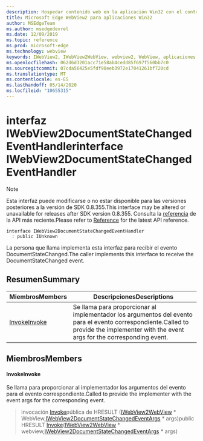 ```yaml
---
description: Hospedar contenido web en la aplicación Win32 con el control Microsoft Edge WebView2
title: Microsoft Edge WebView2 para aplicaciones Win32
author: MSEdgeTeam
ms.author: msedgedevrel
ms.date: 12/09/2019
ms.topic: reference
ms.prod: microsoft-edge
ms.technology: webview
keywords: IWebView2, IWebView2WebView, webview2, WebView, aplicaciones Win32, Win32, Edge
ms.openlocfilehash: 062d6d3201acc71e58ab4cedd85f697f560bb7c0
ms.sourcegitcommit: 07cda56425e5fdf90eeb3972e17041261bf720cd
ms.translationtype: MT
ms.contentlocale: es-ES
ms.lasthandoff: 05/14/2020
ms.locfileid: "10655315"
---
```

# <span data-ttu-id="580ef-104">interfaz IWebView2DocumentStateChangedEventHandler</span><span class="sxs-lookup"><span data-stu-id="580ef-104">interface IWebView2DocumentStateChangedEventHandler</span></span> 

> [!NOTE]
> <span data-ttu-id="580ef-105">Esta interfaz puede modificarse o no estar disponible para las versiones posteriores a la versión de SDK 0.8.355.</span><span class="sxs-lookup"><span data-stu-id="580ef-105">This interface may be altered or unavailable for releases after SDK version 0.8.355.</span></span> <span data-ttu-id="580ef-106">Consulta la [referencia](../../../webview2-api-reference.md) de la API más reciente.</span><span class="sxs-lookup"><span data-stu-id="580ef-106">Please refer to [Reference](../../../webview2-api-reference.md) for the latest API reference.</span></span>

```
interface IWebView2DocumentStateChangedEventHandler
  : public IUnknown
```

<span data-ttu-id="580ef-107">La persona que llama implementa esta interfaz para recibir el evento DocumentStateChanged.</span><span class="sxs-lookup"><span data-stu-id="580ef-107">The caller implements this interface to receive the DocumentStateChanged event.</span></span>

## <span data-ttu-id="580ef-108">Resumen</span><span class="sxs-lookup"><span data-stu-id="580ef-108">Summary</span></span>

 <span data-ttu-id="580ef-109">Miembros</span><span class="sxs-lookup"><span data-stu-id="580ef-109">Members</span></span>                        | <span data-ttu-id="580ef-110">Descripciones</span><span class="sxs-lookup"><span data-stu-id="580ef-110">Descriptions</span></span>
--------------------------------|---------------------------------------------
[<span data-ttu-id="580ef-111">Invoke</span><span class="sxs-lookup"><span data-stu-id="580ef-111">Invoke</span></span>](#invoke) | <span data-ttu-id="580ef-112">Se llama para proporcionar al implementador los argumentos del evento para el evento correspondiente.</span><span class="sxs-lookup"><span data-stu-id="580ef-112">Called to provide the implementer with the event args for the corresponding event.</span></span>

## <span data-ttu-id="580ef-113">Miembros</span><span class="sxs-lookup"><span data-stu-id="580ef-113">Members</span></span>

#### <span data-ttu-id="580ef-114">Invoke</span><span class="sxs-lookup"><span data-stu-id="580ef-114">Invoke</span></span> 

<span data-ttu-id="580ef-115">Se llama para proporcionar al implementador los argumentos del evento para el evento correspondiente.</span><span class="sxs-lookup"><span data-stu-id="580ef-115">Called to provide the implementer with the event args for the corresponding event.</span></span>

> <span data-ttu-id="580ef-116">invocación [Invoke](#invoke)pública de HRESULT ([IWebView2WebView](IWebView2WebView.md) \* WebView,[IWebView2DocumentStateChangedEventArgs](IWebView2DocumentStateChangedEventArgs.md) \* args)</span><span class="sxs-lookup"><span data-stu-id="580ef-116">public HRESULT [Invoke](#invoke)([IWebView2WebView](IWebView2WebView.md) \* webview,[IWebView2DocumentStateChangedEventArgs](IWebView2DocumentStateChangedEventArgs.md) \* args)</span></span>

